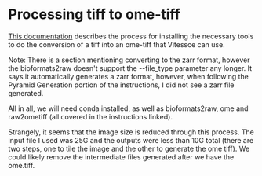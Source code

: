 # Processing tiff to ome-tiff
[This documentation](http://viv.gehlenborglab.org/#data-preparation) describes the process for installing the necessary tools to do the conversion of a tiff into an ome-tiff that Vitessce can use.

Note: There is a section mentioning converting to the zarr format, however the bioformats2raw doesn't support the --file_type parameter any longer. It says it automatically generates a zarr format, however, when following the Pyramid Generation portion of the instructions, I did not see a zarr file generated.

All in all, we will need conda installed, as well as bioformats2raw, ome and raw2ometiff (all covered in the instructions linked).

Strangely, it seems that the image size is reduced through this process. The input file I used was 25G and the outputs were less than 10G total (there are two steps, one to tile the image and the other to generate the ome tiff). We could likely remove the intermediate files generated after we have the ome.tiff.
